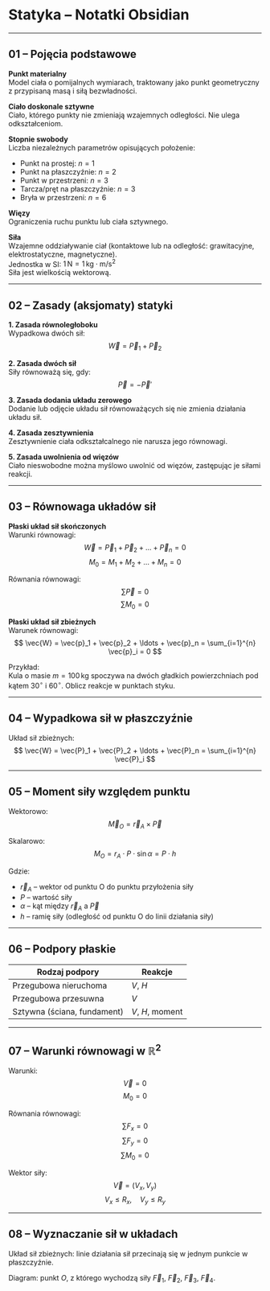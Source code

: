 # Statyka – Notatki Obsidian

---

## 01 – Pojęcia podstawowe

**Punkt materialny**  
Model ciała o pomijalnych wymiarach, traktowany jako punkt geometryczny z przypisaną masą i siłą bezwładności.

**Ciało doskonale sztywne**  
Ciało, którego punkty nie zmieniają wzajemnych odległości. Nie ulega odkształceniom.

**Stopnie swobody**  
Liczba niezależnych parametrów opisujących położenie:
- Punkt na prostej: $n = 1$
- Punkt na płaszczyźnie: $n = 2$
- Punkt w przestrzeni: $n = 3$
- Tarcza/pręt na płaszczyźnie: $n = 3$
- Bryła w przestrzeni: $n = 6$

**Więzy**  
Ograniczenia ruchu punktu lub ciała sztywnego.

**Siła**  
Wzajemne oddziaływanie ciał (kontaktowe lub na odległość: grawitacyjne, elektrostatyczne, magnetyczne).  
Jednostka w SI: $1\,\text{N} = 1\,\text{kg} \cdot \text{m/s}^2$  
Siła jest wielkością wektorową.

---

## 02 – Zasady (aksjomaty) statyki

**1. Zasada równoległoboku**  
Wypadkowa dwóch sił:  
$$
\vec{W} = \vec{P}_1 + \vec{P}_2
$$

**2. Zasada dwóch sił**  
Siły równoważą się, gdy:  
$$
\vec{P} = -\vec{P}'
$$

**3. Zasada dodania układu zerowego**  
Dodanie lub odjęcie układu sił równoważących się nie zmienia działania układu sił.

**4. Zasada zesztywnienia**  
Zesztywnienie ciała odkształcalnego nie narusza jego równowagi.

**5. Zasada uwolnienia od więzów**  
Ciało nieswobodne można myślowo uwolnić od więzów, zastępując je siłami reakcji.

---

## 03 – Równowaga układów sił

**Płaski układ sił skończonych**  
Warunki równowagi:  
$$
\vec{W} = \vec{P}_1 + \vec{P}_2 + \ldots + \vec{P}_n = 0
$$
$$
M_0 = M_1 + M_2 + \ldots + M_n = 0
$$

Równania równowagi:  
$$
\sum \vec{P} = 0
$$
$$
\sum M_0 = 0
$$

**Płaski układ sił zbieżnych**  
Warunek równowagi:  
$$
\vec{W} = \vec{p}_1 + \vec{p}_2 + \ldots + \vec{p}_n = \sum_{i=1}^{n} \vec{p}_i = 0
$$

Przykład:  
Kula o masie $m = 100\,\text{kg}$ spoczywa na dwóch gładkich powierzchniach pod kątem $30^\circ$ i $60^\circ$. Oblicz reakcje w punktach styku.

---

## 04 – Wypadkowa sił w płaszczyźnie

Układ sił zbieżnych:  
$$
\vec{W} = \vec{P}_1 + \vec{P}_2 + \ldots + \vec{P}_n = \sum_{i=1}^{n} \vec{P}_i
$$

---

## 05 – Moment siły względem punktu

Wektorowo:  
$$
\vec{M}_O = \vec{r}_A \times \vec{P}
$$

Skalarowo:  
$$
M_O = r_A \cdot P \cdot \sin \alpha = P \cdot h
$$

Gdzie:  
- $\vec{r}_A$ – wektor od punktu O do punktu przyłożenia siły  
- $P$ – wartość siły  
- $\alpha$ – kąt między $\vec{r}_A$ a $\vec{P}$  
- $h$ – ramię siły (odległość od punktu O do linii działania siły)

---

## 06 – Podpory płaskie

| Rodzaj podpory               | Reakcje              |
|-----------------------------|----------------------|
| Przegubowa nieruchoma       | $V$, $H$             |
| Przegubowa przesuwna        | $V$                  |
| Sztywna (ściana, fundament) | $V$, $H$, moment     |

---

## 07 – Warunki równowagi w $\mathbb{R}^2$

Warunki:  
$$
\vec{V} = 0
$$
$$
M_0 = 0
$$

Równania równowagi:  
$$
\sum F_x = 0
$$
$$
\sum F_y = 0
$$
$$
\sum M_0 = 0
$$

Wektor siły:  
$$
\vec{V} = (V_x, V_y)
$$
$$
V_x \leq R_x,\quad V_y \leq R_y
$$

---

## 08 – Wyznaczanie sił w układach

Układ sił zbieżnych: linie działania sił przecinają się w jednym punkcie w płaszczyźnie.

Diagram: punkt $O$, z którego wychodzą siły $\vec{F}_1$, $\vec{F}_2$, $\vec{F}_3$, $\vec{F}_4$.